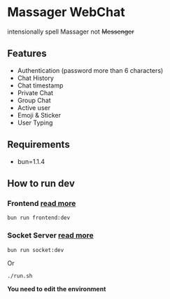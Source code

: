 # Massager WebChat

intensionally spell Massager not ~~Messenger~~

## Features

- Authentication (password more than 6 characters)
- Chat History
- Chat timestamp
- Private Chat
- Group Chat
- Active user
- Emoji & Sticker
- User Typing

## Requirements

- bun=1.1.4

## How to run dev

### Frontend [read more](./packages/web/README.md)

```
bun run frontend:dev
```

### Socket Server [read more](./packages/socket/README.md)

```
bun run socket:dev
```

Or

```bash
./run.sh
```

**You need to edit the environment**

